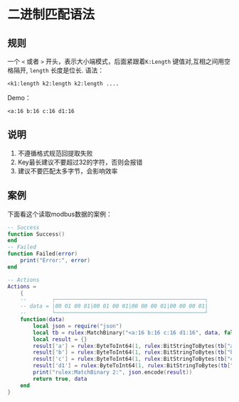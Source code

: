 # 二进制匹配语法
## 规则
一个 `<` 或者 `>` 开头，表示大小端模式，后面紧跟着`K:Length` 键值对,互相之间用空格隔开, `length` 长度是位长.
语法：
```
<k1:length k2:length k2:length ....
```
Demo：
```
<a:16 b:16 c:16 d1:16
```
## 说明
1. 不遵循格式规范回提取失败
2. Key最长建议不要超过32的字符，否则会报错
3. 建议不要匹配太多字节，会影响效率

## 案例
下面看这个读取modbus数据的案例：
```lua
-- Success
function Success()
end
-- Failed
function Failed(error)
    print("Error:", error)
end

-- Actions
Actions =
    {
    --        ┌───────────────────────────────────────────────┐
    -- data = |00 01 00 01|00 01 00 01|00 00 00 01|00 00 00 01|
    --        └───────────────────────────────────────────────┘
    function(data)
        local json = require("json")
        local tb = rulex:MatchBinary("<a:16 b:16 c:16 d1:16", data, false)
        local result = {}
        result['a'] = rulex:ByteToInt64(1, rulex:BitStringToBytes(tb["a"]))
        result['b'] = rulex:ByteToInt64(1, rulex:BitStringToBytes(tb["b"]))
        result['c'] = rulex:ByteToInt64(1, rulex:BitStringToBytes(tb["c"]))
        result['d1'] = rulex:ByteToInt64(1, rulex:BitStringToBytes(tb["d1"]))
        print("rulex:MatchBinary 2:", json.encode(result))
        return true, data
    end
}

```